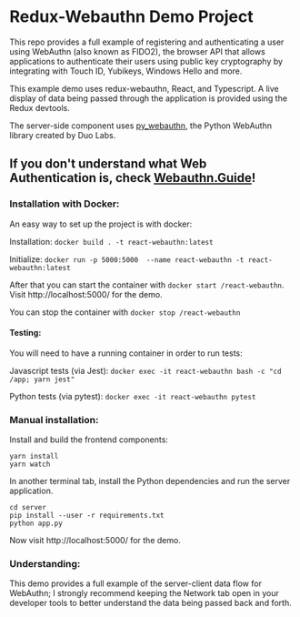 # Redux-Webauthn Demo Project

This repo provides a full example of registering and authenticating a user using WebAuthn (also known as FIDO2), the browser API that allows applications to authenticate their users using public key cryptography by integrating with Touch ID, Yubikeys, Windows Hello and more.

This example demo uses redux-webauthn, React, and Typescript. A live display of data being passed through the application is provided using the Redux devtools.

The server-side component uses [py_webauthn](https://github.com/duo-labs/py_webauthn), the Python WebAuthn library created by Duo Labs.

## If you don't understand what Web Authentication is, check [Webauthn.Guide](https://webauthn.guide)!

### Installation with Docker:

An easy way to set up the project is with docker:

Installation: `docker build . -t react-webauthn:latest`

Initialize: `docker run -p 5000:5000  --name react-webauthn -t react-webauthn:latest`

After that you can start the container with `docker start /react-webauthn`. Visit http://localhost:5000/ for the demo.

You can stop the container with `docker stop /react-webauthn`

#### Testing:

You will need to have a running container in order to run tests:

Javascript tests (via Jest): `docker exec -it react-webauthn bash -c "cd /app; yarn jest"`

Python tests (via pytest): `docker exec -it react-webauthn pytest`

### Manual installation:

Install and build the frontend components:

```
yarn install
yarn watch
```

In another terminal tab, install the Python dependencies and run the server application.

```
cd server
pip install --user -r requirements.txt 
python app.py
```

Now visit http://localhost:5000/ for the demo.

### Understanding:

This demo provides a full example of the server-client data flow for WebAuthn; I strongly recommend keeping the Network tab open in your developer tools to better understand the data being passed back and forth.



